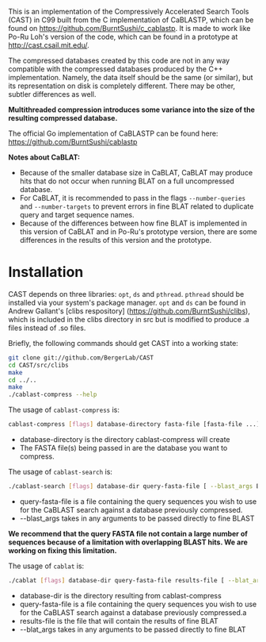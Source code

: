 This is an implementation of the Compressively Accelerated Search Tools (CAST)
in C99 built from the C implementation of CaBLASTP, which can be found on
https://github.com/BurntSushi/c_cablastp.  It is made to work like Po-Ru Loh's
version of the code, which can be found in a prototype at
 http://cast.csail.mit.edu/.

The compressed databases created by this code are not in any way compatible 
with the compressed databases produced by the C++ implementation. Namely, the
data itself should be the same (or similar), but its representation on disk is
completely different. There may be other, subtler differences as well.

**Multithreaded compression introduces some variance into the size of the
  resulting compressed database.**

The official Go implementation of CaBLASTP can be found here:
https://github.com/BurntSushi/cablastp

**Notes about CaBLAT:**
* Because of the smaller database size in CaBLAT, CaBLAT may produce hits
  that do not occur when running BLAT on a full uncompressed database.
* For CaBLAT, it is recommended to pass in the flags `--number-queries` and
  `--number-targets` to prevent errors in fine BLAT related to duplicate query
  and target sequence names.
* Because of the differences between how fine BLAT is implemented in this
  version of CaBLAT and in Po-Ru's prototype version, there are some
  differences in the results of this version and the prototype.

Installation
============
CAST depends on three libraries: `opt`, `ds` and `pthread`. `pthread` 
should be installed via your system's package manager. `opt` and `ds` can be 
found in Andrew Gallant's [clibs respository]
(https://github.com/BurntSushi/clibs), which is included in the clibs directory
in src but is modified to produce .a files instead of .so files.

Briefly, the following commands should get CAST into a working state:

```bash
git clone git://github.com/BergerLab/CAST
cd CAST/src/clibs
make
cd ../..
make
./cablast-compress --help
```

The usage of `cablast-compress` is:

```bash
cablast-compress [flags] database-directory fasta-file [fasta-file ...]
```

* database-directory is the directory cablast-compress will create
* The FASTA file(s) being passed in are the database you want to compress. 



The usage of `cablast-search` is:
```bash
./cablast-search [flags] database-dir query-fasta-file [ --blast_args BLASTN_ARGUMENTS ]
```

* query-fasta-file is a file containing the query sequences you wish to use for the CaBLAST
  search against a database previously compressed.
* --blast_args takes in any arguments to be passed directly to fine BLAST

**We recommend that the query FASTA file not contain a large number of sequences because
  of a limitation with overlapping BLAST hits.  We are working on fixing this limitation.**


The usage of `cablat` is:
```bash
./cablat [flags] database-dir query-fasta-file results-file [ --blat_args BLAT_ARGUMENTS ]
```
* database-dir is the directory resulting from cablast-compress
* query-fasta-file is a file containing the query sequences you wish to use for the CaBLAST
  search against a database previously compressed.a
* results-file is the file that will contain the results of fine BLAT
* --blat_args takes in any arguments to be passed directly to fine BLAT

